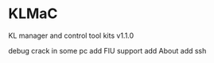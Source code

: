 # KLMaC
KL manager and control tool kits v1.1.0

debug crack in some pc
add FIU support
add About
add ssh
